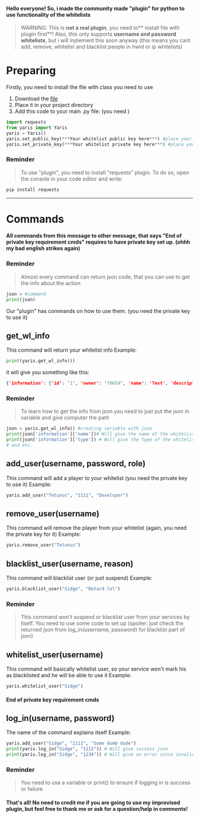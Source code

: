 #### Hello everyone! So, i made the community made "plugin" for python to use functionality of the whitelists
> WARNING: This is **not a real plugin**, you need to** install file with plugin first**!
    Also, this only supports **username and password whitelists**, but i will inplement this soon anyway (this means you cant add, remove, whitelist and blacklist people in hwid or ip whitelists)
# Preparing
Firstly, you need to install the file with class you need to use
1. Download the [file](https://mega.nz/file/GdtwxbDa#ZZ2jxiL8LDo7yOkZe0eclHNtbicmT_qJAZd2JvQkBFE)
2. Place it in your project directory
3. Add this code to your main .py file: (you need )
```python
import requests
from yaris import Yaris
yaris = Yaris()
yaris.set_public_key(***Your whitelist public key here***) #place your public whitelist key here
yaris.set_private_key(***Your whitelist private key here***) #place your private key here
```
### Reminder
>To use "plugin", you need to install "requests" plugin. To do so, open the console in your code editor and write:
```bash
pip install requests
```
***
# Commands
#### All commands from this message to other message, that says "End of private key requirement cmds" requires to have private key set up. (ohhh my bad english strikes again)
### Reminder
>Almost every command can return json code, that you can use to get the info about the action
```python
json = #command
print(json)
```


Our "plugin" has commands on how to use them. (you need the private key to use it)

## get_wl_info
This command will return your whitelist info 
Example:
```python
print(yaris.get_wl_info())
```
it will give you something like this:
```json
{'information': {'id': '1', 'owner': '76654', 'name': 'Test', 'description': 'yes', 'type': 'Username + Password'}}
```

### Reminder
>To learn how to get the info from json you need to just put the json in variable and give computer the path
```python
json = yaris.get_wl_info() #creating variable with json
print(json['information']['name'])# Will give the name of the whitelist.
print(json['information']['type']) # Will give the type of the whitelist.
# and etc.
```

## add_user(username, password, role)
This command will add a player to your whitelist (you need the private key to use it)
Example:
```python
yaris.add_user("Tetunus", "1111", "Developer")
```

## remove_user(username)
This command will remove the player from your whitelist (again, you need the private key for it)
Example:
```python
yaris.remove_user("Tetunus")
```

## blacklist_user(username, reason)
This command will blacklist user (or just suspend)
Example:
```python
yaris.blacklist_user("Sidge", "Retard lol")
```

### Reminder
> This command won't suspend or blacklist user from your services by itself. You need to use some code to set up (spoiler: just check the returned json from log_in(username, password) for blacklist part of json)

## whitelist_user(username)
This command will basically whitelist user, so your service won't mark his as blacklisted and he will be able to use it
Example:
```python
yaris.whitelist_user("Sidge")
```

#### End of private key requirement cmds
## log_in(username, password)
The name of the command explains itself
Example:
```python
yaris.add_user("Sidge", "1111", "Some dumb dude")
print(yaris.log_in("Sidge", "1111")) # Will give success json
print(yaris.log_in("Sidge", "1234")) # Will give an error since invalid password
```

### Reminder
> You need to use a variable or print() to ensure if logging in is success or failure.

#### That's all! No need to credit me if you are going to use my improvised plugin, but feel free to thank me or ask for a question/help in comments!
